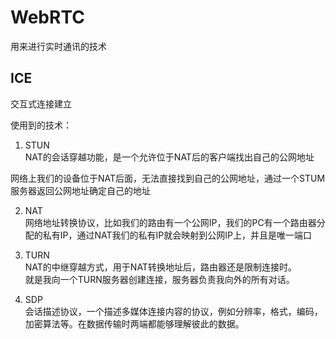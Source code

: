 # WebRTC
用来进行实时通讯的技术

## ICE  
交互式连接建立

使用到的技术：
1. STUN  
NAT的会话穿越功能，是一个允许位于NAT后的客户端找出自己的公网地址  

网络上我们的设备位于NAT后面，无法直接找到自己的公网地址，通过一个STUM服务器返回公网地址确定自己的地址

2. NAT  
网络地址转换协议，比如我们的路由有一个公网IP，我们的PC有一个路由器分配的私有IP，通过NAT我们的私有IP就会映射到公网IP上，并且是唯一端口

3. TURN  
NAT的中继穿越方式，用于NAT转换地址后，路由器还是限制连接时。  
就是我向一个TURN服务器创建连接，服务器负责我向外的所有对话。

4. SDP  
会话描述协议，一个描述多媒体连接内容的协议，例如分辨率，格式，编码，加密算法等。在数据传输时两端都能够理解彼此的数据。